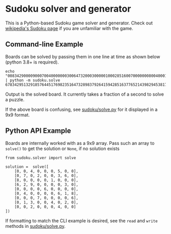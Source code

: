 # Sudoku solver and generator

This is a Python-based Sudoku game solver and generator. Check out [wikipedia's Sudoku page](https://en.wikipedia.org/wiki/Sudoku) if you are unfamiliar with the game.

## Command-line Example

Boards can be solved by passing them in one line at time as shown below (python 3.8+ is required). 

```
echo "008342900009000700400000003006473200030000010002851600700000008004000100003697500" | python -m sudoku.solve
678342951329185764451769823516473289837926415942851637765214398294538176183697542
```

Output is the solved board. It currently takes a fraction of a second to solve a puzzle.

If the above board is confusing, see [sudoku/solve.py](sudoku/solve.py) for it displayed in a 9x9 format.

## Python API Example

Boards are internally worked with as a 9x9 array. Pass such an array to `solve()` to get the solution or `None`, if no solution exists

```
from sudoku.solver import solve

solution =  solve([
    [0, 0, 4, 0, 0, 0, 5, 0, 0],
    [0, 7, 0, 2, 0, 0, 3, 6, 0],
    [8, 0, 0, 0, 0, 1, 0, 0, 0],
    [6, 2, 9, 0, 0, 0, 0, 3, 0],
    [0, 0, 0, 0, 6, 0, 0, 0, 0],
    [0, 4, 0, 0, 0, 0, 6, 1, 8],
    [0, 0, 0, 7, 0, 0, 0, 0, 6],
    [0, 1, 3, 0, 0, 4, 0, 2, 0],
    [0, 0, 2, 0, 0, 0, 4, 0, 0]
])
```

If formatting to match the CLI example is desired, see the `read` and `write` methods in [sudoku/solve.py](sudoku/solve.py).


